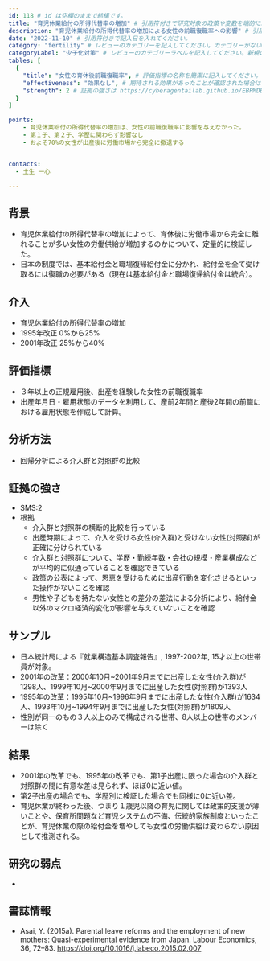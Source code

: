 ```yaml
---
id: 118 # id は空欄のままで結構です。
title: "育児休業給付の所得代替率の増加" # 引用符付きで研究対象の政策や変数を端的に示す名称を記入してください。
description: "育児休業給付の所得代替率の増加による女性の前職復職率への影響" # 引用符付きで一文以内で政策の簡単な概要を記入してください。
date: "2022-11-10" # 引用符付きで記入日を入れてください。
category: "fertility" # レビューのカテゴリーを記入してください。カテゴリーがない場合は新規で作成してください。その際、カテゴリを端的に示す英単語を選んでください。
categoryLabel: "少子化対策" # レビューのカテゴリーラベルを記入してください。新規の場合はカテゴリを端的に示す名称を選んでください。
tables: [
  {
    "title": "女性の育休後前職復職率", # 評価指標の名称を簡潔に記入してください。
    "effectiveness": "効果なし", # 期待される効果があったことが確認された場合は"効果あり"、期待される効果がなかったり、逆効果だったことが確認された場合は"効果なし"、状況によって効果があったりなかったりする場合は"ミックス"、検出力不足や研究の不備によって結論が出せない場合は"不明" としてください。
    "strength": 2 # 証拠の強さは https://cyberagentailab.github.io/EBPMDB/sms を参照してください。
  }
]

points:
    - 育児休業給付の所得代替率の増加は、女性の前職復職率に影響を与えなかった。
    - 第１子、第２子、学歴に関わらず影響なし
    - およそ70%の女性が出産後に労働市場から完全に撤退する


contacts:
  - 土生 一心

---
```


## 背景 
- 育児休業給付の所得代替率の増加によって、育休後に労働市場から完全に離れることが多い女性の労働供給が増加するのかについて、定量的に検証した。
- 日本の制度では、基本給付金と職場復帰給付金に分かれ、給付金を全て受け取るには復職の必要がある（現在は基本給付金と職場復帰給付金は統合）。

## 介入
- 育児休業給付の所得代替率の増加
- 1995年改正 0%から25%
- 2001年改正 25%から40%


## 評価指標
- ３年以上の正規雇用後、出産を経験した女性の前職復職率
- 出産年月日・雇用状態のデータを利用して、産前2年間と産後2年間の前職における雇用状態を作成して計算。

## 分析方法
- 回帰分析による介入群と対照群の比較

## 証拠の強さ
- SMS:2
- 根拠 
    - 介入群と対照群の横断的比較を行っている
    - 出産時期によって、介入を受ける女性(介入群)と受けない女性(対照群)が正確に分けられている
    - 介入群と対照群について、学歴・勤続年数・会社の規模・産業構成などが平均的に似通っていることを確認できている
    - 政策の公表によって、恩恵を受けるために出産行動を変化させるといった操作がないことを確認
    - 男性や子どもを持たない女性との差分の差法による分析により、給付金以外のマクロ経済的変化が影響を与えていないことを確認


## サンプル
- 日本統計局による『就業構造基本調査報告』, 1997-2002年, 15才以上の世帯員が対象。
- 2001年の改革：2000年10月~2001年9月までに出産した女性(介入群)が1298人、1999年10月~2000年9月までに出産した女性(対照群)が1393人
- 1995年の改革：1995年10月~1996年9月までに出産した女性(介入群)が1634人、1993年10月~1994年9月までに出産した女性(対照群)が1809人
- 性別が同一のもの３人以上のみで構成される世帯、8人以上の世帯のメンバーは除く

## 結果
- 2001年の改革でも、1995年の改革でも、第1子出産に限った場合の介入群と対照群の間に有意な差は見られず、ほぼ0に近い値。
- 第2子出産の場合でも、学歴別に検証した場合でも同様に0に近い差。
- 育児休業が終わった後、つまり１歳児以降の育児に関しては政策的支援が薄いことや、保育所問題など育児システムの不備、伝統的家族制度といったことが、育児休業の際の給付金を増やしても女性の労働供給は変わらない原因として推測される。

## 研究の弱点
- 

## 書誌情報
- Asai, Y. (2015a). Parental leave reforms and the employment of new mothers: Quasi-experimental evidence from Japan. Labour Economics, 36, 72–83. https://doi.org/10.1016/j.labeco.2015.02.007
